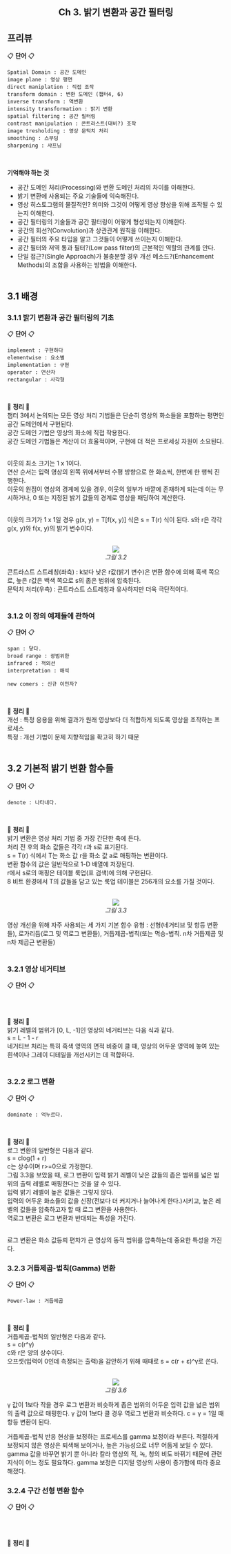 <h2 align="center">Ch 3. 밝기 변환과 공간 필터링</h2>


## 프리뷰
:clipboard: __단어__ :clipboard:<br/>
```
Spatial Domain : 공간 도메인
image plane : 영상 평면
direct maniplation : 직접 조작
transform domain : 변환 도메인 (챕터4, 6)
inverse transform : 역변환
intensity transformation : 밝기 변환
spatial filtering : 공간 필터링
contrast manipulation : 콘트라스트(대비?) 조작
image tresholding : 영상 문턱치 처리
smoothing : 스무딩
sharpening : 샤프닝
```
<br/>

__기억해야 하는 것__
- 공간 도메인 처리(Processing)와 변환 도메인 처리의 차이를 이해한다.
- 밝기 변환에 사용되는 주요 기술들에 익숙해진다.
- 영상 히스토그램의 물질적인? 의미와 그것이 어떻게 영상 향상을 위해 조작될 수 있는지 이해한다.
- 공간 필터링의 기술들과 공간 필터링이 어떻게 형성되는지 이해한다.
- 공간의 회선?(Convolution)과 상관관계 원칙을 이해한다.
- 공간 필터의 주요 타입을 알고 그것들이 어떻게 쓰이는지 이해한다.
- 공간 필터와 저역 통과 필터?(Low pass filter)의 근본적인 역할의 관계를 안다.
- 단일 접근?(Single Approach)가 불충분할 경우 개선 메소드?(Enhancement Methods)의 조합을 사용하는 방법을 이해한다.<br/><br/>

## 3.1 배경
### 3.1.1 밝기 변환과 공간 필터링의 기초<br/>
:clipboard: __단어__ :clipboard:<br/>
```
implement : 구현하다
elementwise : 요소별
implementation : 구현
operator : 연산자
rectangular : 사각형
```
<br/>


:memo: __정리__ :memo:<br/>
챕터 3에서 논의되는 모든 영상 처리 기법들은 단순히 영상의 화소들을 포함하는 평면인 공간 도메인에서 구현된다.<br/>
공간 도메인 기법은 영상의 화소에 직접 작용한다.<br/>
공간 도메인 기법들은 계산이 더 효율적이며, 구현에 더 적은 프로세싱 자원이 소요된다.<br/><br/>

이웃의 최소 크기는 1 x 1이다.<br/>
연산 순서는 입력 영상의 왼쪽 위에서부터 수평 방향으로 한 화소씩, 한번에 한 행씩 진행한다.<br/>
이웃의 원점이 영상의 경계에 있을 경우, 이웃의 일부가 바깥에 존재하게 되는데 이는 무시하거나, 0 또는 지정된 밝기 값들의 경계로 영상을 패딩하여 계산한다.<br/><br/>

이웃의 크기가 1 x 1일 경우 g(x, y) = T[f(x, y)] 식은 s = T(r) 식이 된다. s와 r은 각각 g(x, y)와 f(x, y)의 밝기 변수이다.<br/><br/>

<p align = "center">
  <img src = "./Capture/pic_3.2.png"><br/>
  <I>그림 3.2</I>
</p>
콘트라스트 스트레칭(좌측) : k보다 낮은 r값(밝기 변수)은 변환 함수에 의해 흑색 쪽으로, 높은 r값은 백색 쪽으로 s의 좁은 범위에 압축된다.<br/>
문턱치 처리(우측) : 콘트라스트 스트레칭과 유사하지만 더욱 극단적이다.<br/><br/>


### 3.1.2 이 장의 예제들에 관하여<br/>
:clipboard: __단어__ :clipboard:<br/>
```
span : 닿다.
broad range : 광범위한
infrared : 적외선
interpretation : 해석

new comers : 신규 이민자?
```
<br/>


:memo: __정리__ :memo:<br/>
개선 : 특정 응용을 위해 결과가 원래 영상보다 더 적합하게 되도록 영상을 조작하는 프로세스<br/>
특정 : 개선 기법이 문제 지향적임을 확고히 하기 때문<br/><br/>


## 3.2 기본적 밝기 변환 함수들
:clipboard: __단어__ :clipboard:<br/>
```
denote : 나타내다.
```
<br/>

:memo: __정리__ :memo:<br/>
밝기 변환은 영상 처리 기법 중 가장 간단한 축에 든다.<br/>
처리 전 후의 화소 값들은 각각 r과 s로 표기된다.<br/>
s = T(r) 식에서 T는 화소 값 r을 화소 값 a로 매핑하는 변환이다.<br/>
변환 함수의 값은 일반적으로 1-D 배열에 저장된다.<br/>
r에서 s로의 매핑은 테이블 룩업(표 검색)에 의해 구현된다.<br/>
8 비트 환경에서 T의 값들을 담고 있는 룩업 테이블은 256개의 요소를 가질 것이다.<br/><br/>

<p align = "center">
  <img src = "./Capture/pic_3.3.png"><br/>
  <I>그림 3.3</I>
</p>
영상 개선을 위해 자주 사용되는 세 가지 기본 함수 유형 : 선형(네거티브 및 항등 변환들), 로가리듬(로그 및 역로그 변환들), 거듭제곱-법칙(또는 멱승-법칙. n차 거듭제곱 및 n차 제곱근 변환들)<br/><br/>


### 3.2.1 영상 네거티브<br/>
:clipboard: __단어__ :clipboard:<br/>
```

```
<br/>

:memo: __정리__ :memo:<br/>
밝기 레벨의 범위가 [0, L, -1]인 영상의 네거티브는 다음 식과 같다.<br/>
s = L - 1 - r<br/>
네거티브 처리는 특히 흑색 영역의 면적 비중이 클 때, 영상의 어두운 영역에 놓여 있는 흰색이나 그레이 디테일을 개선시키는 데 적합하다.<br/><br/>

### 3.2.2 로그 변환<br/>
:clipboard: __단어__ :clipboard:<br/>
```
dominate : 억누르다.
```
<br/>

:memo: __정리__ :memo:<br/>
로그 변환의 일반형은 다음과 같다.<br/>
s = clog(1 + r)<br/>
c는 상수이며 r>=0으로 가정한다.<br/>
그림 3.3을 보았을 때, 로그 변환이 입력 밝기 레벨이 낮은 값들의 좁은 범위를 넓은 범위의 출력 레벨로 매핑한다는 것을 알 수 있다.<br/>
입력 밝기 레벨이 높은 값들은 그렇지 않다.<br/>
입력의 어두운 화소들의 값을 신장(전보다 더 커지거나 늘어나게 한다.)시키고, 높은 레벨의 값들을 압축하고자 할 때 로그 변환을 사용한다.<br/>
역로그 변환은 로그 변환과 반대되는 특성을 가진다.<br/><br/>

로그 변환은 화소 값등릐 편차가 큰 영상의 동적 범위를 압축하는데 중요한 특성을 가진다. <br/>

### 3.2.3 거듭제곱-법칙(Gamma) 변환<br/>
:clipboard: __단어__ :clipboard:<br/>
```
Power-law : 거듭제곱
```
<br/>

:memo: __정리__ :memo:<br/>
거듭제곱-법칙의 일반형은 다음과 같다.<br/>
s = c(r^γ)<br/>
c와 r은 양의 상수이다.<br/>
오프셋(입력이 0인데 측정되는 출력)을 감안하기 위해 때때로 s = c(r + ε)^γ로 쓴다.<br/><br/>

<p align = "center">
  <img src = "./Capture/pic_3.6.png"><br/>
  <I>그림 3.6</I>
</p>
γ 값이 1보다 작을 경우 로그 변환과 비슷하게 좁은 범위의 어두운 입력 값을 넓은 범위의 출력 값으로 매핑한다.
γ 값이 1보다 클 경우 역로그 변환과 비슷하다.
c = γ = 1일 때 항등 변환이 된다.

거듭제곱-법칙 반응 현상을 보정하는 프로세스를 gamma 보정이라 부른다.
적절하게 보정되지 않은 영상은 퇴색해 보이거나, 높은 가능성으로 너무 어둡게 보일 수 있다.
gamma 값을 바꾸면 밝기 뿐 아니라 칼라 영상의 적, 녹, 청의 비도 바뀌기 때문에 관련 지식이 어느 정도 필요하다.
gamma 보정은 디지털 영상의 사용이 증가함에 따라 중요해졌다.


### 3.2.4 구간 선형 변환 함수<br/>
:clipboard: __단어__ :clipboard:<br/>
```

```
<br/>

:memo: __정리__ :memo:<br/>
